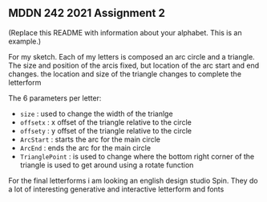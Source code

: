 ## MDDN 242 2021 Assignment 2

(Replace this README with information about your alphabet. This is an example.)

For my sketch. Each of my letters is composed an arc circle and a triangle. The size and position of the arcis fixed, but location of the arc start and end changes. the location and size of the triangle changes to complete the letterform

The 6 parameters per letter:
  * `size` : used to change the width of the trianlge
  * `offsetx` : x offset of the triangle relative to the circle
  * `offsety` : y offset of the triangle relative to the circle
   * `ArcStart` : starts the arc for the main circle
   * `ArcEnd` : ends the arc for the main circle
   * `TrianglePoint` : is used to change where the bottom right corner of the triangle is used to get around using a rotate function

   For the final letterforms i am looking an english design studio Spin. They do a lot of interesting generative and interactive letterform and fonts
